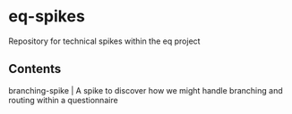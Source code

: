 # eq-spikes

Repository for technical spikes within the eq project

## Contents

branching-spike | A spike to discover how we might handle branching and routing within a questionnaire
